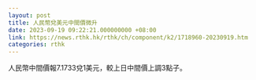 ```yaml
---
layout: post
title: 人民幣兌美元中間價微升
date: 2023-09-19 09:22:21.000000000 +08:00
link: https://news.rthk.hk/rthk/ch/component/k2/1718960-20230919.htm
categories: rthk
---
```


人民幣中間價報7.1733兌1美元，較上日中間價上調3點子。
